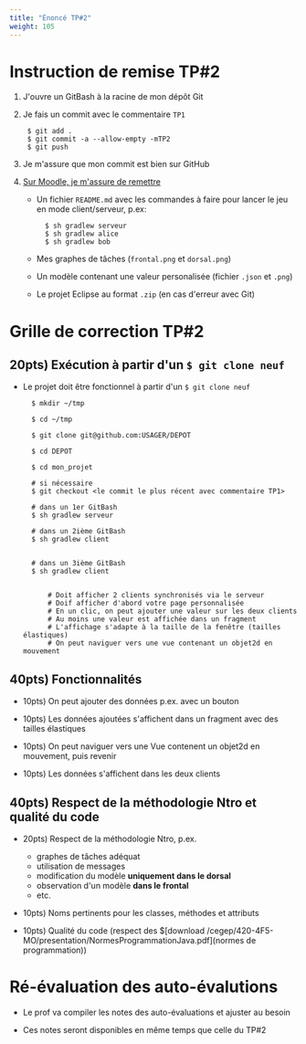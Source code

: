 ```yaml
---
title: "Énoncé TP#2"
weight: 105
---
```



# Instruction de remise TP#2

1. J'ouvre un GitBash à la racine de mon dépôt Git 

1. Je fais un commit avec le commentaire `TP1`

        $ git add .
        $ git commit -a --allow-empty -mTP2
        $ git push

1. Je m'assure que mon commit est bien sur GitHub

1. <a href="https://cmontmorency.moodle.decclic.qc.ca/mod/assign/view.php?id=306811">Sur Moodle, je m'assure de remettre</a>

    * Un fichier `README.md` avec les commandes à faire pour lancer le jeu en mode client/serveur, p.ex:

            $ sh gradlew serveur
            $ sh gradlew alice
            $ sh gradlew bob
    
    * Mes graphes de tâches (`frontal.png` et `dorsal.png`)

    * Un modèle contenant une valeur personalisée (fichier `.json` et `.png`)

    * Le projet Eclipse au format `.zip` (en cas d'erreur avec Git)

# Grille de correction TP#2

## 20pts) Exécution à partir d'un `$ git clone neuf`

* Le projet doit être fonctionnel à partir d'un `$ git clone neuf`

        $ mkdir ~/tmp

        $ cd ~/tmp

        $ git clone git@github.com:USAGER/DEPOT

        $ cd DEPOT

        $ cd mon_projet

        # si nécessaire
        $ git checkout <le commit le plus récent avec commentaire TP1>    

        # dans un 1er GitBash
        $ sh gradlew serveur

        # dans un 2ième GitBash
        $ sh gradlew client  


        # dans un 3ième GitBash
        $ sh gradlew client


            # Doit afficher 2 clients synchronisés via le serveur
            # Doif afficher d'abord votre page personnalisée
            # En un clic, on peut ajouter une valeur sur les deux clients
            # Au moins une valeur est affichée dans un fragment
            # L'affichage s'adapte à la taille de la fenêtre (tailles élastiques)
            # On peut naviguer vers une vue contenant un objet2d en mouvement



## 40pts) Fonctionnalités

* 10pts) On peut ajouter des données p.ex. avec un bouton

* 10pts) Les données ajoutées s'affichent dans un fragment avec des tailles élastiques

* 10pts) On peut naviguer vers une Vue contenent un objet2d en mouvement, puis revenir

* 10pts) Les données s'affichent dans les deux clients

## 40pts) Respect de la méthodologie Ntro et qualité du code

* 20pts) Respect de la méthodologie Ntro, p.ex.
    * graphes de tâches adéquat
    * utilisation de messages
    * modification du modèle **uniquement dans le dorsal**
    * observation d'un modèle **dans le frontal**
    * etc.

* 10pts) Noms pertinents pour les classes, méthodes et attributs

* 10pts) Qualité du code (respect des $[download /cegep/420-4F5-MO/presentation/NormesProgrammationJava.pdf](normes de programmation))


# Ré-évaluation des auto-évalutions

* Le prof va compiler les notes des auto-évaluations et ajuster au besoin

* Ces notes seront disponibles en même temps que celle du TP#2


<div style="background-color:white;margin-bottom:400px;">
</div>

